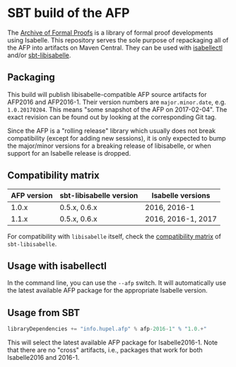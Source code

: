 # SBT build of the AFP

The [Archive of Formal Proofs](https://www.isa-afp.org/) is a library of formal proof developments using Isabelle.
This repository serves the sole purpose of repackaging all of the AFP into artifacts on Maven Central.
They can be used with [isabellectl](https://github.com/larsrh/libisabelle) and/or [sbt-libisabelle](https://github.com/larsrh/sbt-libisabelle/).

## Packaging

This build will publish libisabelle-compatible AFP source artifacts for AFP2016 and AFP2016-1.
Their version numbers are `major.minor.date`, e.g. `1.0.20170204`.
This means "some snapshot of the AFP on 2017-02-04".
The exact revision can be found out by looking at the corresponding Git tag.

Since the AFP is a "rolling release" library which usually does not break compatibility (except for adding new sessions), it is only expected to bump the major/minor versions for a breaking release of libisabelle, or when support for an Isabelle release is dropped.

## Compatibility matrix

| AFP version  | sbt-libisabelle version | Isabelle versions  |
| ------------ | ----------------------- | ------------------ |
| 1.0.x        | 0.5.x, 0.6.x            | 2016, 2016-1       |
| 1.1.x        | 0.5.x, 0.6.x            | 2016, 2016-1, 2017 |


For compatibility with `libisabelle` itself, check the [compatibility matrix](https://github.com/larsrh/sbt-libisabelle/#compatibility-matrix) of `sbt-libisabelle`.

## Usage with isabellectl

In the command line, you can use the `--afp` switch.
It will automatically use the latest available AFP package for the appropriate Isabelle version.

## Usage from SBT

```scala
libraryDependencies += "info.hupel.afp" % afp-2016-1" % "1.0.+"
```

This will select the latest available AFP package for Isabelle2016-1.
Note that there are no "cross" artifacts, i.e., packages that work for both Isabelle2016 and 2016-1.
